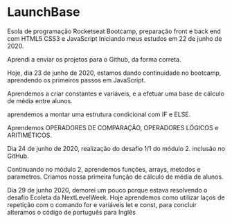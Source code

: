 # LaunchBase
Esola de programação Rocketseat
Bootcamp, preparação front e back end com HTML5 CSS3 e JavaScript
Iniciando meus estudos em 22 de junho de 2020.

Aprendi a enviar os projetos para o Github, da forma correta.

Hoje, dia 23 de junho de 2020, estamos dando continuidade no bootcamp,
aprendendo os primeiros passos em JavaScript.

Aprendemos a criar constantes e variáveis, e a efetuar uma base de cálculo de 
média entre alunos.

aprendemos a montar uma estrutura condicional com IF e ELSE.

Aprendemos OPERADORES DE COMPARAÇÃO, OPERADORES LÓGICOS e ARITIMÉTICOS.

Dia 24 de junho de 2020, realização do desafio 1/1 do módulo 2.
inclusão no GitHub.

Continuando no módulo 2, aprendemos funções, arrays, metodos e parametros.
Criamos nossa primeira função de cálculo de média de alunos.

Dia 29 de junho 2020, demorei um pouco porque estava resolvendo o desafio
Ecoleta da NextLevelWeek.
Hoje aprendemos como utilizar laços de repetição com o comando for e variáveis
let e const, para concluir alteramos o código de português para Inglês
